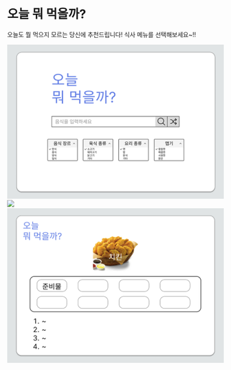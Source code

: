 # 오늘 뭐 먹을까?

오늘도 뭘 먹으지 모르는 당신에 추천드립니다!
식사 메뉴를 선택해보세요~!!

<img src="./public/Home.png" />
<img src="./public/Menu 창.png" />
<img src="./public/Desktop - 1.png" />
